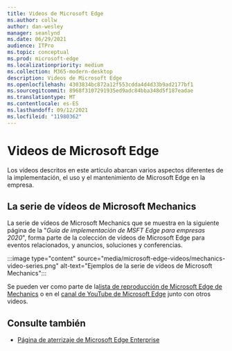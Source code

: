 ```yaml
---
title: Videos de Microsoft Edge
ms.author: collw
author: dan-wesley
manager: seanlynd
ms.date: 06/29/2021
audience: ITPro
ms.topic: conceptual
ms.prod: microsoft-edge
ms.localizationpriority: medium
ms.collection: M365-modern-desktop
description: Videos de Microsoft Edge
ms.openlocfilehash: 4303834bc872a12f553cdda4d4d33b9ad2177bf1
ms.sourcegitcommit: 8968f3107291935ed9adc84bba348d5f187eadae
ms.translationtype: MT
ms.contentlocale: es-ES
ms.lasthandoff: 09/12/2021
ms.locfileid: "11980362"
---
```

# <a name="microsoft-edge-videos"></a>Videos de Microsoft Edge

Los vídeos descritos en este artículo abarcan varios aspectos diferentes de la implementación, el uso y el mantenimiento de Microsoft Edge en la empresa.

## <a name="the-microsoft-mechanics-video-series"></a>La serie de vídeos de Microsoft Mechanics

La serie de vídeos de Microsoft Mechanics que se muestra en la siguiente página de la "*Guía de implementación de MSFT Edge para empresas 2020*", forma parte de la colección de vídeos de Microsoft Edge para eventos relacionados, y anuncios, soluciones y conferencias.

:::image type="content" source="media/microsoft-edge-videos/mechanics-video-series.png" alt-text="Ejemplos de la serie de vídeos de Microsoft Mechanics":::

Se pueden ver como parte de la[lista de reproducción de Microsoft Edge de Mechanics](https://www.youtube.com/playlist?list=PLXtHYVsvn_b-uXh1tMeYpT-0iD8tD3tFy) o en el [canal de YouTube de Microsoft Edge](https://www.youtube.com/channel/UCIGx7oT8p6-jUpOfg98yelA) junto con otros videos.

## <a name="see-also"></a>Consulte también

- [Página de aterrizaje de Microsoft Edge Enterprise](https://aka.ms/EdgeEnterprise)